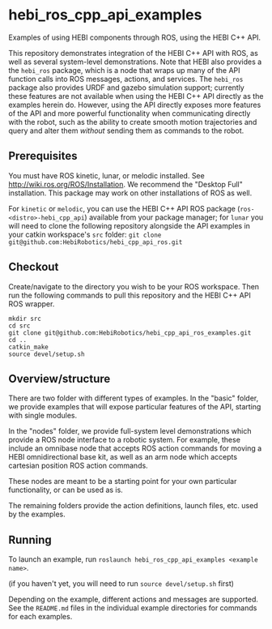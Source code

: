 # hebi_ros_cpp_api_examples

Examples of using HEBI components through ROS, using the HEBI C++ API.

This repository demonstrates integration of the HEBI C++ API with ROS, as well as several system-level demonstrations.  Note that HEBI also provides a the `hebi_ros` package, which is a node that wraps up many of the API function calls into ROS messages, actions, and services.  The `hebi_ros` package also provides URDF and gazebo simulation support; currently these features are not available when using the HEBI C++ API directly as the examples herein do.  However, using the API directly exposes more features of the API and more powerful functionality when communicating directly with the robot, such as the ability to create smooth motion trajectories and query and alter them _without_ sending them as commands to the robot.

## Prerequisites

You must have ROS kinetic, lunar, or melodic installed.  See http://wiki.ros.org/ROS/Installation.  We recommend the "Desktop Full" installation.  This package may work on other installations of ROS as well.

For `kinetic` or `melodic`, you can use the HEBI C++ API ROS package (`ros-<distro>-hebi_cpp_api`) available from your package manager; for `lunar` you will need to clone the following repository alongside the API examples in your catkin workspace's `src` folder: `git clone git@github.com:HebiRobotics/hebi_cpp_api_ros.git`

## Checkout

Create/navigate to the directory you wish to be your ROS workspace.  Then run the following commands to pull this repository and the HEBI C++ API ROS wrapper.

```
mkdir src
cd src
git clone git@github.com:HebiRobotics/hebi_cpp_api_ros_examples.git
cd ..
catkin_make
source devel/setup.sh
```

## Overview/structure

There are two folder with different types of examples.  In the "basic" folder, we provide examples that will expose particular features of the API, starting with single modules.

In the "nodes" folder, we provide full-system level demonstrations which provide a ROS node interface to a robotic system.  For example, these include an omnibase node that accepts ROS action commands for moving a HEBI omnidirectional base kit, as well as an arm node which accepts cartesian position ROS action commands.

These nodes are meant to be a starting point for your own particular functionality, or can be used as is.

The remaining folders provide the action definitions, launch files, etc. used by the examples.

## Running

To launch an example, run `roslaunch hebi_ros_cpp_api_examples <example name>`.

(if you haven't yet, you will need to run `source devel/setup.sh` first)

Depending on the example, different actions and messages are supported.  See the `README.md` files in the individual example directories for commands for each examples.

